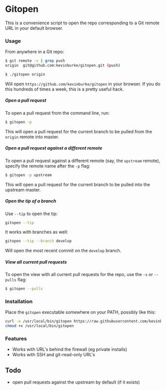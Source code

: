 # Gitopen

This is a convenience script to open the repo corresponding to a Git remote
URL in your default browser.

### Usage

From anywhere in a Git repo:

```bash
$ git remote -v | grep push
origin	git@github.com:kevinburke/gitopen.git (push)

$ ./gitopen origin
```

Will open `https://github.com/kevinburke/gitopen` in your browser. If you do
this hundreds of times a week, this is a pretty useful hack.

##### Open a pull request

To open a pull request from the command line, run:

```bash
$ gitopen -p
```

This will open a pull request for the current branch to be pulled from the
`origin` remote into master.

##### Open a pull request against a different remote

To open a pull request against a different remote (say, the `upstream` remote),
specify the remote name after the `-p` flag:

```bash
$ gitopen -p upstream
```

This will open a pull request for the current branch to be pulled into the
upstream master.

##### Open the tip of a branch

Use `--tip` to open the tip:

```bash
gitopen --tip
```

It works with branches as well:

```bash
gitopen --tip --branch develop
```

Will open the most recent commit on the `develop` branch.

##### View all current pull requests

To open the view with all current pull requests for the repo, use the `-s` or
`--pulls` flag:

```bash
$ gitopen --pulls
```

### Installation

Place the `gitopen` executable somewhere on your PATH, possibly like this:

```bash
curl -o /usr/local/bin/gitopen https://raw.githubusercontent.com/kevinburke/gitopen/master/gitopen
chmod +x /usr/local/bin/gitopen
```

### Features

* Works with URL's behind the firewall (eg private installs)
* Works with SSH and git-read-only URL's

## Todo

- open pull requests against the upstream by default (if it exists)
